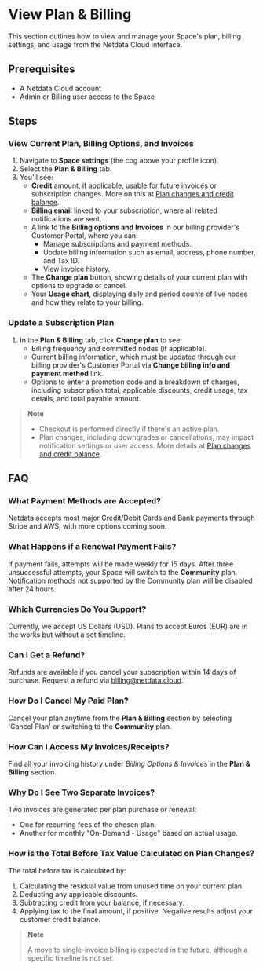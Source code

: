 # View Plan & Billing

This section outlines how to view and manage your Space's plan, billing settings, and usage from the Netdata Cloud interface.

## Prerequisites

- A Netdata Cloud account
- Admin or Billing user access to the Space

## Steps

### View Current Plan, Billing Options, and Invoices

1. Navigate to **Space settings** (the cog above your profile icon).
2. Select the **Plan & Billing** tab.
3. You'll see:
   - **Credit** amount, if applicable, usable for future invoices or subscription changes. More on this at [Plan changes and credit balance](https://github.com/netdata/netdata/blob/master/docs/cloud/manage/plans.md#plan-changes-and-credit-balance).
   - **Billing email** linked to your subscription, where all related notifications are sent.
   - A link to the **Billing options and Invoices** in our billing provider's Customer Portal, where you can:
     - Manage subscriptions and payment methods.
     - Update billing information such as email, address, phone number, and Tax ID.
     - View invoice history.
   - The **Change plan** button, showing details of your current plan with options to upgrade or cancel.
   - Your **Usage chart**, displaying daily and period counts of live nodes and how they relate to your billing.

### Update a Subscription Plan

1. In the **Plan & Billing** tab, click **Change plan** to see:
   - Billing frequency and committed nodes (if applicable).
   - Current billing information, which must be updated through our billing provider's Customer Portal via **Change billing info and payment method** link.
   - Options to enter a promotion code and a breakdown of charges, including subscription total, applicable discounts, credit usage, tax details, and total payable amount.

> **Note**
>
> - Checkout is performed directly if there's an active plan.
> - Plan changes, including downgrades or cancellations, may impact notification settings or user access. More details at [Plan changes and credit balance](https://github.com/netdata/netdata/blob/master/docs/cloud/manage/plans.md#plan-changes-and-credit-balance).

## FAQ

### What Payment Methods are Accepted?

Netdata accepts most major Credit/Debit Cards and Bank payments through Stripe and AWS, with more options coming soon.

### What Happens if a Renewal Payment Fails?

If payment fails, attempts will be made weekly for 15 days. After three unsuccessful attempts, your Space will switch to the **Community** plan. Notification methods not supported by the Community plan will be disabled after 24 hours.

### Which Currencies Do You Support?

Currently, we accept US Dollars (USD). Plans to accept Euros (EUR) are in the works but without a set timeline.

### Can I Get a Refund?

Refunds are available if you cancel your subscription within 14 days of purchase. Request a refund via [billing@netdata.cloud](mailto:billing@netdata.cloud).

### How Do I Cancel My Paid Plan?

Cancel your plan anytime from the **Plan & Billing** section by selecting 'Cancel Plan' or switching to the **Community** plan.

### How Can I Access My Invoices/Receipts?

Find all your invoicing history under _Billing Options & Invoices_ in the **Plan & Billing** section.

### Why Do I See Two Separate Invoices?

Two invoices are generated per plan purchase or renewal:

- One for recurring fees of the chosen plan.
- Another for monthly "On-Demand - Usage" based on actual usage.

### How is the **Total Before Tax** Value Calculated on Plan Changes?

The total before tax is calculated by:

1. Calculating the residual value from unused time on your current plan.
2. Deducting any applicable discounts.
3. Subtracting credit from your balance, if necessary.
4. Applying tax to the final amount, if positive. Negative results adjust your customer credit balance.

> **Note**
>
> A move to single-invoice billing is expected in the future, although a specific timeline is not set.
